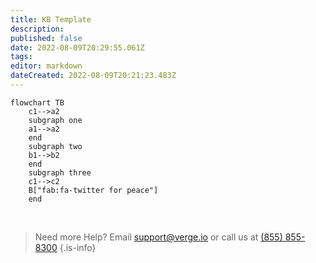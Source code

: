 ```yaml
---
title: KB Template
description: 
published: false
date: 2022-08-09T20:29:55.061Z
tags: 
editor: markdown
dateCreated: 2022-08-09T20:21:23.483Z
---
```


```mermaid
flowchart TB
    c1-->a2
    subgraph one
    a1-->a2
    end
    subgraph two
    b1-->b2
    end
    subgraph three
    c1-->c2
    B["fab:fa-twitter for peace"]
    end
```

<!--- Delete between this line and the next commented out line

```
<script>
    var removeTocCard = false;    // Enable or disable Table of Contents Card
    var sideColumnPosition     = 'right';
</script>
```
Delete commented out lines when done --->

<br>

> Need more Help? Email <a href="mailto:support@verge.io?subject=Support Inquiry" target="_blank" rel="noopener noreferrer">support@verge.io</a> or call us at <a href="tel:+855-855-8300">(855) 855-8300</a>
{.is-info}